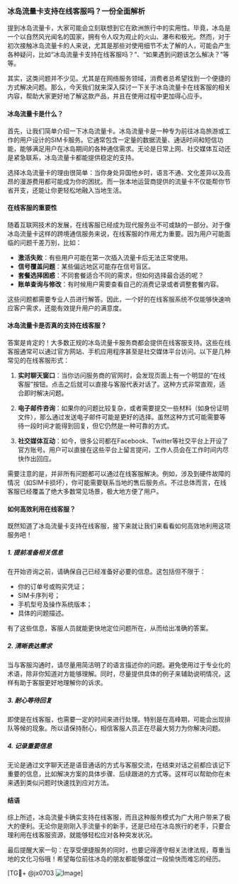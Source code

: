 ### 冰岛流量卡支持在线客服吗？一份全面解析

提到冰岛流量卡，大家可能会立刻联想到它在欧洲旅行中的实用性。毕竟，冰岛是一个以自然风光闻名的国家，拥有令人叹为观止的火山、瀑布和极光。然而，对于初次接触冰岛流量卡的人来说，尤其是那些对使用细节不太了解的人，可能会产生各种疑问，比如“冰岛流量卡支持在线客服吗？”、“如果遇到问题该怎么解决？”等等。

其实，这类问题并不少见。尤其是在网络服务领域，消费者总希望找到一个便捷的方式解决问题。那么，今天我们就来深入探讨一下关于冰岛流量卡在线客服的相关内容，帮助大家更好地了解这款产品，并且在使用过程中更加得心应手。

#### 冰岛流量卡是什么？

首先，让我们简单介绍一下冰岛流量卡。冰岛流量卡是一种专为前往冰岛旅游或工作的用户设计的SIM卡服务。它通常包含一定量的数据流量、通话时间和短信功能，能够满足用户在冰岛期间的各种通信需求。无论是日常上网、社交媒体互动还是紧急联系，冰岛流量卡都能提供稳定的支持。

选择冰岛流量卡的理由很简单：当你身处异国他乡时，语言不通、文化差异以及高昂的漫游费用都可能成为你的困扰。而一张本地运营商提供的流量卡不仅能帮你节省开支，还能让你更轻松地融入当地生活。

#### 在线客服的重要性

随着互联网技术的发展，在线客服已经成为现代服务业不可或缺的一部分。对于像冰岛流量卡这样的跨境通信服务来说，在线客服的作用尤为重要。因为用户可能面临的问题千差万别，比如：

- **激活失败**：有些用户可能在第一次插入流量卡后无法正常使用。
- **信号覆盖问题**：某些偏远地区可能存在信号盲区。
- **套餐选择困惑**：不同套餐适合不同的需求，但如何选择最合适的呢？
- **账单查询与修改**：有时候用户需要查看自己的消费记录或者调整套餐内容。

这些问题都需要专业人员进行解答。因此，一个好的在线客服系统不仅能够快速响应客户需求，还能有效提升用户的满意度。

#### 冰岛流量卡是否真的支持在线客服？

答案是肯定的！大多数正规的冰岛流量卡服务商都会提供在线客服支持。这些在线客服通常可以通过官方网站、手机应用程序甚至是社交媒体平台访问。以下是几种常见的在线客服形式：

1. **实时聊天窗口**：当你访问服务商的官网时，会发现页面上有一个明显的“在线客服”按钮。点击之后就可以直接与客服代表对话了。这种方式非常直观，适合即时解决问题。
   
2. **电子邮件咨询**：如果你的问题比较复杂，或者需要提交一些材料（如身份证明文件），那么通过发送电子邮件可能是更好的选择。虽然这种方式可能需要等待一段时间才能得到回复，但它仍然是一种可靠的方式。

3. **社交媒体互动**：如今，很多公司都在Facebook、Twitter等社交平台上开设了官方账号。用户可以直接在这些平台上留言提问，工作人员会在工作时间内尽快作出回应。

需要注意的是，并非所有问题都可以通过在线客服解决。例如，涉及到硬件故障的情况（如SIM卡损坏），你可能需要联系当地的售后服务点。不过总体而言，在线客服已经覆盖了绝大多数常见场景，极大地方便了用户。

#### 如何高效利用在线客服？

既然知道了冰岛流量卡支持在线客服，接下来就让我们来看看如何高效地利用这项服务吧！

##### 1. 提前准备相关信息
在开始咨询之前，请确保自己已经准备好必要的信息。这包括但不限于：
- 你的订单号或购买凭证；
- SIM卡序列号；
- 手机型号及操作系统版本；
- 具体的问题描述。

有了这些信息，客服人员就能更快地定位问题所在，从而给出准确的答案。

##### 2. 清晰表达需求
当与客服沟通时，请尽量用简洁明了的语言描述你的问题。避免使用过于专业化的术语，除非你知道对方能够理解。同时，尽量提供具体的例子来辅助说明情况，这样有助于客服更好地理解你的诉求。

##### 3. 耐心等待回复
即使是在线客服，也需要一定的时间来进行处理。特别是在高峰期，可能会出现排队等候的现象。所以请保持耐心，相信客服人员正在尽最大努力为你解决问题。

##### 4. 记录重要信息
无论是通过文字聊天还是语音通话的方式与客服交流，在结束对话之前都应该记下重要的信息，比如解决方案的具体步骤、后续跟进的方式等。这样可以帮助你在未来遇到类似问题时快速找到应对方法。

#### 结语

综上所述，冰岛流量卡确实支持在线客服，而且这种服务模式为广大用户带来了极大的便利。无论你是刚刚入手流量卡的新手，还是已经在冰岛旅行的老手，只要合理利用在线客服资源，就能够轻松应对各种突发状况。

最后提醒大家一句：在享受便捷服务的同时，也要记得遵守相关法律法规，尊重当地的文化习俗哦！希望每位前往冰岛的朋友都能够度过一段愉快而难忘的经历。

[TG💪+ @jx0703 ![Image](https://github.com/user-attachments/assets/dbca1d08-cadb-493c-b0ec-ad6f7a83f270)]